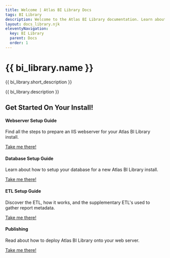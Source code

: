 ```yaml
---
title: Welcome | Atlas BI Library Docs
tags: BI Library
description: Welcome to the Atlas BI Library documentation. Learn about how to install and configure your Atlas BI Library install.
layout: docs_library.njk
eleventyNavigation:
  key: BI Library
  parent: Docs
  order: 1
---
```


# {{ bi_library.name }}

<p class="subtitle">{{ bi_library.short_description }}</p>

{{ bi_library.description }}


## Get Started On Your Install!

<div class="tile is-ancestor">
    <div class="tile is-parent">
    <div class="tile is-child box bd-notification has-background-white-bis has-text-centered">
       <h4 class="title is-3 has-text-success my-5">Webserver Setup Guide</h4>
       <span class="icon is-large has-text-grey-light"><i class="fas fa-server fa-2x"></i></span>
       <p class="subtitle my-5">Find all the steps to prepare an IIS webserver for your Atlas BI Library install.</p>
       <a class="button is-info" href="/docs/bi-library/webserver-setup/">Take me there!</a>
    </div>
  </div>
  <div class="tile is-parent">
     <div class="tile is-child box bd-notification has-background-white-bis has-text-centered">
       <h4 class="title is-3 has-text-success my-5">Database Setup Guide</h4>
       <span class="icon is-large has-text-grey-light"><i class="fas fa-database fa-2x"></i></span>
       <p class="subtitle my-5">Learn about how to setup your database for a new Atlas BI Library install.</p>
       <a class="button is-info" href="/docs/bi-library/database-setup/">Take me there!</a>
    </div>
  </div>
</div>
<div class="tile is-ancestor">
  <div class="tile is-parent">
     <div class="tile is-child box bd-notification has-background-white-bis has-text-centered">
       <h4 class="title is-3 has-text-success my-5">ETL Setup Guide</h4>
       <span class="icon is-large has-text-grey-light"><i class="fas fa-code fa-2x"></i></span>
       <p class="subtitle my-5">Discover the ETL, how it works, and the supplementary ETL's used to gather report metadata.</p>
       <a class="button is-info" href="/docs/bi-library/etl/">Take me there!</a>
    </div>
  </div>
  <div class="tile is-parent">
     <div class="tile is-child box bd-notification has-background-white-bis has-text-centered">
       <h4 class="title is-3 has-text-success my-5">Publishing</h4>
       <span class="icon is-large has-text-grey-light"><i class="fas fa-ship fa-2x"></i></span>
       <p class="subtitle my-5">Read about how to deploy Atlas BI Library onto your web server.</p>
       <a class="button is-info" href="/docs/bi-library/deploy/">Take me there!</a>
    </div>
  </div>
</div>
